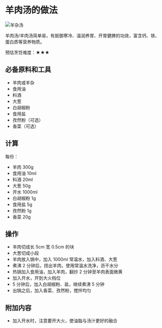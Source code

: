 # 羊肉汤的做法

![羊杂汤](./羊肉汤.jpg)

羊肉汤/羊肉汤简单易，有抵御寒冷、温润养胃、开胃健脾的功效，富含钙、铁、蛋白质等营养物质。

预估烹饪难度：★★★

## 必备原料和工具

- 羊肉或羊杂
- 食用油
- 料酒
- 大葱
- 白胡椒粉
- 食用盐
- 孜然粉（可选）
- 香菜（可选）

## 计算

每份：

- 羊肉 300g
- 食用油 10ml
- 料酒 20ml
- 大葱 50g
- 开水 1000ml
- 白胡椒粉 1g
- 食用盐 5g
- 孜然粉 1g
- 香菜 20g

## 操作

- 羊肉切成长 5cm 宽 0.5cm 的块
- 大葱切成小段
- 羊肉放入锅中，加入 1000ml 常温水，加入料酒、大葱
- 煮沸 2 分钟后，捞出羊肉，使用常温水洗净，沥干水分
- 热锅加入食用油，加入羊肉，翻炒 2 分钟至羊肉表面微黄
- 加入开水，开到大火档位
- 5 分钟后，加入白胡椒粉、盐，继续煮沸 5 分钟
- 出锅之后，加入香菜、孜然粉，搅拌均匀

## 附加内容

- 加入开水时，注意要开大火，使油脂与汤汁更好的融合